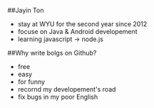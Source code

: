 ##Jayin Ton
* stay  at WYU for the second year since 2012
* focuse on Java & Android developement
* learning javascript -> node.js

##Why write bolgs on Github?
* free
* easy
* for funny
* recornd my developement's road
* fix bugs in my poor English 

